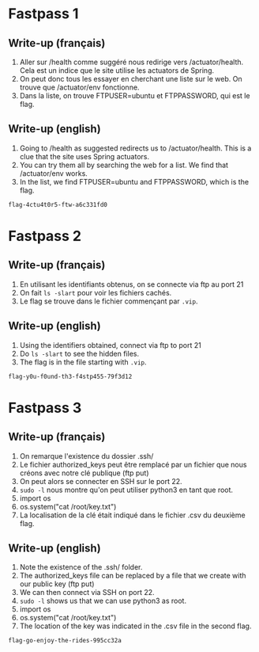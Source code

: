 # Fastpass 1

## Write-up (français)

1. Aller sur /health comme suggéré nous redirige vers /actuator/health. Cela est un indice que le site utilise les actuators de Spring.
2. On peut donc tous les essayer en cherchant une liste sur le web. On trouve que /actuator/env fonctionne.
3. Dans la liste, on trouve FTPUSER=ubuntu et FTPPASSWORD, qui est le flag.

## Write-up (english)

1. Going to /health as suggested redirects us to /actuator/health. This is a clue that the site uses Spring actuators.
2. You can try them all by searching the web for a list. We find that /actuator/env works.
3. In the list, we find FTPUSER=ubuntu and FTPPASSWORD, which is the flag.

`flag-4ctu4t0r5-ftw-a6c331fd0`

# Fastpass 2

## Write-up (français)

1. En utilisant les identifiants obtenus, on se connecte via ftp au port 21
2. On fait `ls -slart` pour voir les fichiers cachés.
3. Le flag se trouve dans le fichier commençant par `.vip`.

## Write-up (english)

1. Using the identifiers obtained, connect via ftp to port 21
2. Do `ls -slart` to see the hidden files.
3. The flag is in the file starting with `.vip`.

`flag-y0u-f0und-th3-f4stp455-79f3d12`

# Fastpass 3

## Write-up (français)

1. On remarque l'existence du dossier .ssh/
2. Le fichier authorized_keys peut être remplacé par un fichier que nous créons avec notre clé publique (ftp put)
3. On peut alors se connecter en SSH sur le port 22.
4. `sudo -l` nous montre qu'on peut utiliser python3 en tant que root.
5. import os
6. os.system("cat /root/key.txt")
7. La localisation de la clé était indiqué dans le fichier .csv du deuxième flag.


## Write-up (english)

1. Note the existence of the .ssh/ folder.
2. The authorized_keys file can be replaced by a file that we create with our public key (ftp put)
3. We can then connect via SSH on port 22.
4. `sudo -l` shows us that we can use python3 as root.
5. import os
6. os.system("cat /root/key.txt")
7. The location of the key was indicated in the .csv file in the second flag.

`flag-go-enjoy-the-rides-995cc32a`

